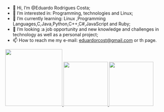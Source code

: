 - 👋 Hi, I’m @Eduardo Rodrigues Costa;
- 👀 I’m interested in: Programming, technologies and Linux;
- 🌱 I’m currently learning: Linux ,Programming Languages,C,Java,Python,C++,C#,JavaScript and Ruby;
- 💞️ I’m looking :a job opportunity and new knowledge and challenges in technology as well as a personal project;
- 📫 How to reach me my e-mail: eduardorcost@gmail.com or th page.

<div>
  <a href="https://github.com/eduardorcost">
  <img height="180em" src="https://github-readme-stats.vercel.app/api?username=eduardorcost&show_icons=true&theme=dracula&include_all_commits=true&count_private=true"/>
    
  <img height="140em" src="https://github-readme-stats.vercel.app/api/top-langs/?username=eduardorcost&layout=compact&langs_count=5&theme=dark"/>
  <img height="140em" src="https://github-readme-stats.vercel.app/api/top-langs/?username=eduardorcost&layout=compact&langs_count=7&theme=dark"/>
</div>
  
 ##
